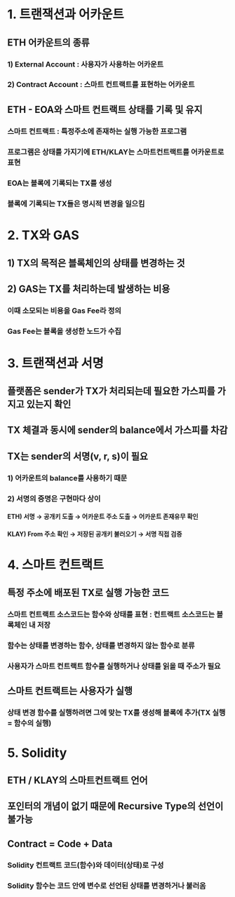 # 1. 트랜잭션과 어카운트
## ETH 어카운트의 종류
### 1) External Account : 사용자가 사용하는 어카운트
### 2) Contract Account : 스마트 컨트랙트를 표현하는 어카운트

## ETH - EOA와 스마트 컨트랙트 상태를 기록 및 유지
### 스마트 컨트랙트 : 특정주소에 존재하는 실행 가능한 프로그램
### 프로그램은 상태를 가지기에 ETH/KLAY는 스마트컨트랙트를 어카운트로 표현
### EOA는 블록에 기록되는 TX를 생성
### 블록에 기록되는 TX들은 명시적 변경을 일으킴

# 2. TX와 GAS
## 1) TX의 목적은 블록체인의 상태를 변경하는 것
## 2) GAS는 TX를 처리하는데 발생하는 비용
### 이때 소모되는 비용을 Gas Fee라 정의
### Gas Fee는 블록을 생성한 노드가 수집

# 3. 트랜잭션과 서명
## 플랫폼은 sender가 TX가 처리되는데 필요한 가스피를 가지고 있는지 확인
## TX 체결과 동시에 sender의 balance에서 가스피를 차감
## TX는 sender의 서명(v, r, s)이 필요
### 1) 어카운트의 balance를 사용하기 때문
### 2) 서명의 증명은 구현마다 상이
#### ETH) 서명 → 공개키 도출 → 어카운트 주소 도출 → 어카운트 존재유무 확인
#### KLAY) From 주소 확인 → 저장된 공개키 불러오기 → 서명 직접 검증

# 4. 스마트 컨트랙트
## 특정 주소에 배포된 TX로 실행 가능한 코드
### 스마트 컨트랙트 소스코드는 함수와 상태를 표현 : 컨트랙트 소스코드는 블록체인 내 저장
### 함수는 상태를 변경하는 함수, 상태를 변경하지 않는 함수로 분류
### 사용자가 스마트 컨트랙트 함수를 실행하거나 상태를 읽을 때 주소가 필요
## 스마트 컨트랙트는 사용자가 실행
### 상태 변경 함수를 실행하려면 그에 맞는 TX를 생성해 블록에 추가(TX 실행 = 함수의 실행)

# 5. Solidity
## ETH / KLAY의 스마트컨트랙트 언어
## 포인터의 개념이 없기 때문에 Recursive Type의 선언이 불가능

## Contract = Code + Data
### Solidity 컨트랙트 코드(함수)와 데이터(상태)로 구성
### Solidity 함수는 코드 안에 변수로 선언된 상태를 변경하거나 불러옴